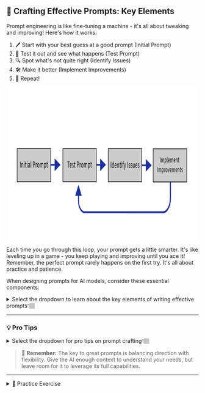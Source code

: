 ## 🎯 Crafting Effective Prompts: Key Elements

Prompt engineering is like fine-tuning a machine - it's all about tweaking and improving! Here's how it works:

1. 🖊️ Start with your best guess at a good prompt (Initial Prompt)
2. 🧪 Test it out and see what happens (Test Prompt)
3. 🔍 Spot what's not quite right (Identify Issues) 
4. 🛠️ Make it better (Implement Improvements)
5. 🔄 Repeat!

<img src="Prompt_Flowchart.png" alt="prompt flowchart" width="1000" height="400">


Each time you go through this loop, your prompt gets a little smarter. It's like leveling up in a game - you keep playing and improving until you ace it! Remember, the perfect prompt rarely happens on the first try. It's all about practice and patience.


When designing prompts for AI models, consider these essential components:

<details>
<summary>Select the dropdown to learn about the key elements of writing effective prompts👇🏽</summary>

### 🔍 Clear Objective
Precisely define your desired outcome or task.

> **Example:** "Generate a list of 10 creative writing prompts for high school students."

### 🎭 Role Assignment
Give the AI a specific persona to guide its response style.

> **Example:** "You are a creative writing instructor..."

### 🌍 Contextual Background
Provide relevant information to frame the task.

> **Example:** "These prompts will be used in a summer writing workshop for teens."

### 📝 Step-by-Step Instructions
Break down complex tasks into manageable parts.

> **Example:** "First, brainstorm themes suitable for teens. Then, create prompts that..."

### 📊 Output Format
Specify how you want the information presented.

> **Example:** "Present each prompt as a numbered list item with a brief explanation."

### 🚧 Constraints and Parameters
Set clear boundaries for the AI's response.

> **Example:** "Each prompt should be 1-2 sentences long and appropriate for ages 14-18."

</details>

---

### 💡 Pro Tips

<details>
<summary>Select the dropdown for pro tips on prompt crafting👇🏽</summary>

- While including a role and clear objective is highly recommended for most prompts, it's not always mandatory.
- The most effective prompts provide sufficient guidance while allowing the AI some creative flexibility.
- Tailor your prompt structure to your specific needs for optimal results!

</details>

> 🔑 **Remember:** The key to great prompts is balancing direction with flexibility. Give the AI enough context to understand your needs, but leave room for it to leverage its full capabilities.

---

<details>
<summary>📝 Practice Exercise</summary>

Try crafting a prompt using the elements discussed above. Choose a topic you're interested in and create a prompt that includes:

1. A clear objective
2. A role for the AI
3. Contextual background
4. Step-by-step instructions
5. Desired output format
6. Any relevant constraints

</details>
